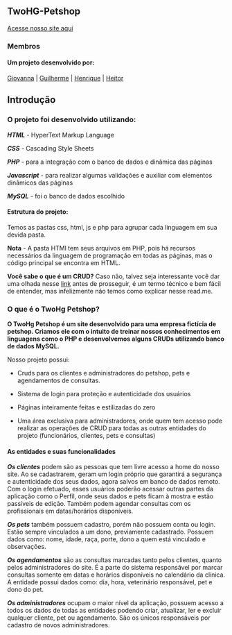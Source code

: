 


## TwoHG-Petshop

[Acesse nosso site aqui](https://twohgpetshop.000webhostapp.com/)

### Membros 

#### Um projeto desenvolvido por:
[Giovanna](https://github.com/GiPaiva) | 
[Guilherme](https://github.com/GuiLeoni) | 
[Henrique](https://github.com/Henrique-Botelho) |
[Heitor](https://github.com/heitorsclaudino)

## Introdução

### **O projeto foi desenvolvido utilizando:**

***HTML*** - HyperText Markup Language

***CSS*** - Cascading Style Sheets

***PHP*** - para a integração com o banco de dados e dinâmica das páginas

***Javascript*** - para realizar algumas validações e auxiliar com elementos dinâmicos das páginas

***MySQL*** - foi o banco de dados escolhido

#### Estrutura do projeto:

Temos as pastas css, html, js e php para agrupar cada linguagem em sua devida pasta.

**Nota** - A pasta HTMl tem seus arquivos em PHP, pois há recursos necessários da linguagem de programação em todas as páginas, mas o código principal se encontra em HTML. 

**Você sabe o que é um CRUD?** Caso não, talvez seja interessante você dar uma olhada nesse [link](https://coodesh.com/blog/dicionario/o-que-e-crud/) antes de prosseguir, é um termo técnico e bem fácil de entender, mas infelizmente não temos como explicar nesse read.me. 

### O que é o TwoHg Petshop?

**O TwoHg Petshop é um site desenvolvido para uma empresa fictícia de petshop. Criamos ele com o intuito de treinar nossos conhecimentos em linguagens como o PHP e desenvolvemos alguns CRUDs utilizando banco de dados MySQL.** 

Nosso projeto possui:

- Cruds para os clientes e administradores do petshop, pets e agendamentos de consultas.

- Sistema de login para proteção e autenticidade dos usuários

- Páginas inteiramente feitas e estilizadas do zero

- Uma área exclusiva para administradores, onde quem tem acesso pode realizar as operações de CRUD para todas as outras entidades do projeto (funcionários, clientes, pets e consultas)



#### As entidades e suas funcionalidades

***Os clientes*** podem são as pessoas que tem livre acesso a home do nosso site. Ao se cadastrarem, geram um login próprio que garantirá a segurança e autenticidade dos seus dados, agora salvos em banco de dados remoto. Com o login efetuado, esses usuários poderão acessar outras partes da aplicação como o Perfil, onde seus dados e pets ficam à mostra e estão passíveis de edição. Também podem agendar consultas com os profissionais em datas/horários disponíveis.

***Os pets*** também possuem cadastro, porém não possuem conta ou login. Estão sempre vinculados a um dono, previamente cadastrado. Possuem dados como: nome, idade, raça, porte, dono a quem está vinculado e observações. 

***Os agendamentos*** são as consultas marcadas tanto pelos clientes, quanto pelos administradores do site. É a parte do sistema responsável por marcar consultas somente em datas e horários disponíveis no calendário da clínica. A entidade possui dados como: dia, hora, veterinário responsável, pet e dono do pet.

***Os administradores*** ocupam o maior nível da aplicação, possuem acesso a todos os dados de todas as entidades podendo criar, atualizar, ler e excluir qualquer cliente, pet ou agendamento. São os únicos responsáveis por cadastro de novos administradores.
